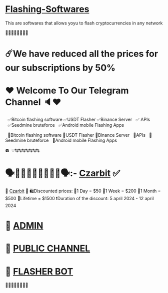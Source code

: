 # [Flashing-Softwares](https://t.me/czarbit)
This are softwares that allows yoyu to flash cryptocurrencies in any network


🤩🤩🤩🤩🤩🤩🤩🤩

# ☄️We have reduced all the prices for our subscriptions by 50%


# ❤️ Welcome To Our Telegram Channel 🔈❤️
  ✅Bitcoin flashing software
  ✅USDT Flasher
  ✅Binance Server
  ✅ APIs
  ✅Seedmine bruteforce 
  ✅Android mobile Flashing Apps


 
  💸Bitcoin flashing software
  💸USDT Flasher
  💸Binance Server
  💸APIs
  💸Seedmine bruteforce 
  💸Android mobile Flashing Apps

☎️  💡🔠🔠🔠🔠🔠🔠🔠
 #  🗣️📱🔠🔠🔠🔠🔠🔠🔠🗣️:- [Czarbit](https://t.me/czarbit) ✅
 

💎        [Czarbit](https://t.me/czarbit)        💎
🛍Discounted prices:
💎1 Day = $50
💎1 Week = $200
💎1 Month = $500
💎Lifetime = $1500 
❗️Duration of the discount:
5 april 2024 - 12 april 2024

# 🐶 [ADMIN](https://t.me/czarbit)


# 🔔 [PUBLIC CHANNEL](https://t.me/crypto_flashing_hub)


# 💎 [FLASHER BOT](https://t.me/USDTFlasherBot)



🤩🤩🤩🤩🤩🤩🤩🤩
